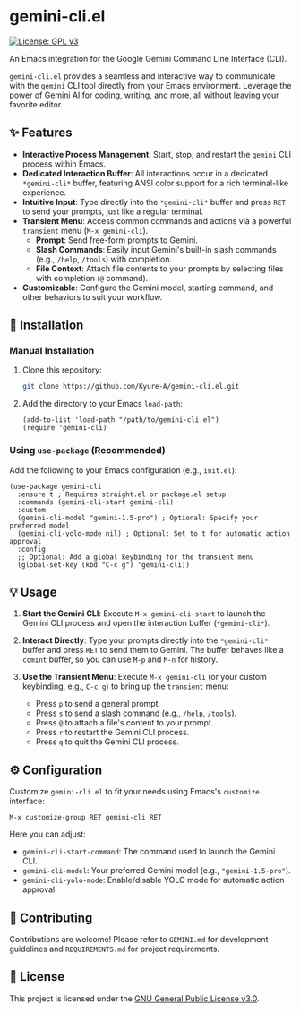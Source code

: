 # gemini-cli.el

[![License: GPL v3](https://img.shields.io/badge/License-GPLv3-blue.svg)](https://www.gnu.org/licenses/gpl-3.0)

An Emacs integration for the Google Gemini Command Line Interface (CLI).

`gemini-cli.el` provides a seamless and interactive way to communicate with the `gemini` CLI tool directly from your Emacs environment. Leverage the power of Gemini AI for coding, writing, and more, all without leaving your favorite editor.

## ✨ Features

*   **Interactive Process Management**: Start, stop, and restart the `gemini` CLI process within Emacs.
*   **Dedicated Interaction Buffer**: All interactions occur in a dedicated `*gemini-cli*` buffer, featuring ANSI color support for a rich terminal-like experience.
*   **Intuitive Input**: Type directly into the `*gemini-cli*` buffer and press `RET` to send your prompts, just like a regular terminal.
*   **Transient Menu**: Access common commands and actions via a powerful `transient` menu (`M-x gemini-cli`).
    *   **Prompt**: Send free-form prompts to Gemini.
    *   **Slash Commands**: Easily input Gemini's built-in slash commands (e.g., `/help`, `/tools`) with completion.
    *   **File Context**: Attach file contents to your prompts by selecting files with completion (`@` command).
*   **Customizable**: Configure the Gemini model, starting command, and other behaviors to suit your workflow.

## 🚀 Installation

### Manual Installation

1.  Clone this repository:
    ```bash
    git clone https://github.com/Kyure-A/gemini-cli.el.git
    ```
2.  Add the directory to your Emacs `load-path`:
    ```emacs-lisp
    (add-to-list 'load-path "/path/to/gemini-cli.el")
    (require 'gemini-cli)
    ```

### Using `use-package` (Recommended)

Add the following to your Emacs configuration (e.g., `init.el`):

```emacs-lisp
(use-package gemini-cli
  :ensure t ; Requires straight.el or package.el setup
  :commands (gemini-cli-start gemini-cli)
  :custom
  (gemini-cli-model "gemini-1.5-pro") ; Optional: Specify your preferred model
  (gemini-cli-yolo-mode nil) ; Optional: Set to t for automatic action approval
  :config
  ;; Optional: Add a global keybinding for the transient menu
  (global-set-key (kbd "C-c g") 'gemini-cli))
```

## 💡 Usage

1.  **Start the Gemini CLI**: 
    Execute `M-x gemini-cli-start` to launch the Gemini CLI process and open the interaction buffer (`*gemini-cli*`).

2.  **Interact Directly**: 
    Type your prompts directly into the `*gemini-cli*` buffer and press `RET` to send them to Gemini. The buffer behaves like a `comint` buffer, so you can use `M-p` and `M-n` for history.

3.  **Use the Transient Menu**: 
    Execute `M-x gemini-cli` (or your custom keybinding, e.g., `C-c g`) to bring up the `transient` menu:
    *   Press `p` to send a general prompt.
    *   Press `s` to send a slash command (e.g., `/help`, `/tools`).
    *   Press `@` to attach a file's content to your prompt.
    *   Press `r` to restart the Gemini CLI process.
    *   Press `q` to quit the Gemini CLI process.

## ⚙️ Configuration

Customize `gemini-cli.el` to fit your needs using Emacs's `customize` interface:

`M-x customize-group RET gemini-cli RET`

Here you can adjust:

*   `gemini-cli-start-command`: The command used to launch the Gemini CLI.
*   `gemini-cli-model`: Your preferred Gemini model (e.g., `"gemini-1.5-pro"`).
*   `gemini-cli-yolo-mode`: Enable/disable YOLO mode for automatic action approval.

## 🤝 Contributing

Contributions are welcome! Please refer to `GEMINI.md` for development guidelines and `REQUIREMENTS.md` for project requirements.

## 📄 License

This project is licensed under the [GNU General Public License v3.0](https://www.gnu.org/licenses/gpl-3.0.html).
